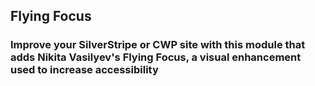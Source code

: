 ## Flying Focus
### Improve your SilverStripe or CWP site with this module that adds Nikita Vasilyev's Flying Focus, a visual enhancement used to increase accessibility

